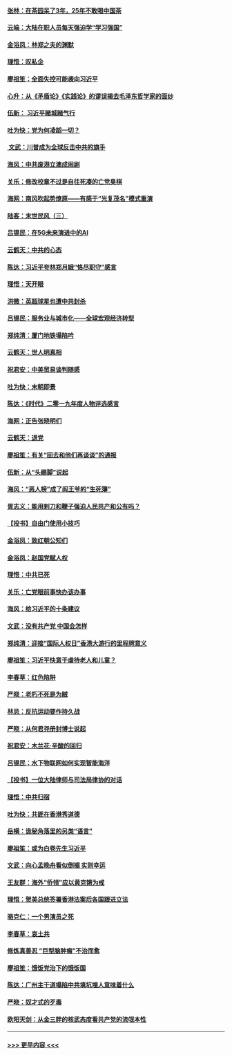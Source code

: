 #### [张林：在茶园呆了3年，25年不敢喝中国茶](../pages/nsc993/n11739240.md?t=12231001) 
#### [云端：大陆在职人员每天强迫学“学习强国”](../pages/nsc993/n11738735.md?t=12231001) 
#### [金浴凤：林郑之夫的渊默](../pages/nsc993/n11737735.md?t=12231001) 
#### [理悟：叹私企](../pages/nsc993/n11737715.md?t=12231001) 
#### [廖祖笙：全面失控可能袭向习近平](../pages/nsc993/n11737704.md?t=12231001) 
#### [心升：从《矛盾论》《实践论》的谬误揭去毛泽东哲学家的面纱](../pages/nsc993/n11736962.md?t=12231001) 
#### [伍新： 习近平赌城赌气行](../pages/nsc993/n11736929.md?t=12231001) 
#### [吐为快：党为何凌蹈一切？](../pages/nsc993/n11736915.md?t=12231001) 
#### [ 文武：川普成为全球反击中共的旗手](../pages/nsc993/n11736882.md?t=12231001) 
#### [海风：中共废港立澳成闹剧](../pages/nsc993/n11735857.md?t=12231001) 
#### [关乐：修改校章不过是自往死凑的亡党臭棋](../pages/nsc993/n11735097.md?t=12231001) 
#### [海网：南风吹起势燎原——有感于“光复茂名”模式重演](../pages/nsc993/n11732308.md?t=12231001) 
#### [陆客：末世民风（三）](../pages/nsc993/n11732211.md?t=12231001) 
#### [吕锡民：在5G未来演进中的AI](../pages/nsc993/n11730010.md?t=12231001) 
#### [云鹤天：中共的心态](../pages/nsc993/n11729906.md?t=12231001) 
#### [陈达：习近平夸林郑月娥“恪尽职守”感言](../pages/nsc993/n11729881.md?t=12231001) 
#### [理悟：天开眼](../pages/nsc993/n11729699.md?t=12231001) 
#### [洪微：英超球星也遭中共封杀](../pages/nsc993/n11727243.md?t=12231001) 
#### [吕锡民：服务业与城市化——全球宏观经济转型](../pages/nsc993/n11725845.md?t=12231001) 
#### [郑纯清：厦门地铁塌陷吟](../pages/nsc993/n11725813.md?t=12231001) 
#### [云鹤天：世人明真相](../pages/nsc993/n11725621.md?t=12231001) 
#### [祝君安：中美贸易谈判随感](../pages/nsc993/n11725609.md?t=12231001) 
#### [吐为快：末朝即景](../pages/nsc993/n11723365.md?t=12231001) 
#### [陈达：《时代》二零一九年度人物评选感言](../pages/nsc993/n11723337.md?t=12231001) 
#### [海网：正告张晓明们](../pages/nsc993/n11723228.md?t=12231001) 
#### [云鹤天：退党](../pages/nsc993/n11723056.md?t=12231001) 
#### [廖祖笙：有关“回去和他们再谈谈”的通报](../pages/nsc993/n11722442.md?t=12231001) 
#### [伍新：从“头踢脚”说起](../pages/nsc993/n11722429.md?t=12231001) 
#### [海风：“恶人榜”成了阎王爷的“生死簿”](../pages/nsc993/n11722272.md?t=12231001) 
#### [胥志义：能用剌刀和鞭子强迫人民共产和公有吗？](../pages/nsc993/n11720569.md?t=12231001) 
#### [【投书】自由门使用小技巧](../pages/nsc993/n11720180.md?t=12231001) 
#### [金浴凤：致红朝公知们](../pages/nsc993/n11720563.md?t=12231001) 
#### [金浴凤：赵国党赋人权](../pages/nsc993/n11720533.md?t=12231001) 
#### [理悟：中共已死](../pages/nsc993/n11720233.md?t=12231001) 
#### [关乐：亡党眼前事快办该办事](../pages/nsc993/n11719160.md?t=12231001) 
#### [海风：给习近平的十条建议](../pages/nsc993/n11717616.md?t=12231001) 
#### [文武：没有共产党 中国会怎样](../pages/nsc993/n11717584.md?t=12231001) 
#### [郑纯清：迎接“国际人权日”香港大游行的里程牌意义](../pages/nsc993/n11717417.md?t=12231001) 
#### [廖祖笙：习近平快意于虐待老人和儿童？](../pages/nsc993/n11715313.md?t=12231001) 
#### [李春草：红色陷阱](../pages/nsc993/n11715029.md?t=12231001) 
#### [严晓：老朽不死是为贼](../pages/nsc993/n11712910.md?t=12231001) 
#### [林忌：反抗运动要作持久战](../pages/nsc993/n11712623.md?t=12231001) 
#### [严晓：从何君尧册封博士说起](../pages/nsc993/n11712465.md?t=12231001) 
#### [祝君安：木兰花·辛酸的回归](../pages/nsc993/n11712381.md?t=12231001) 
#### [吕锡民：水下物联网如何实现智能海洋](../pages/nsc993/n11711158.md?t=12231001) 
#### [【投书】一位大陆律师与司法局律协的对话](../pages/nsc993/n11709675.md?t=12231001) 
#### [理悟：中共归宿](../pages/nsc993/n11710059.md?t=12231001) 
#### [吐为快：共匪在香港秀道德](../pages/nsc993/n11709979.md?t=12231001) 
#### [岳横：诡秘角落里的另类“语言”](../pages/nsc993/n11709792.md?t=12231001) 
#### [廖祖笙：或为白卷先生习近平](../pages/nsc993/n11708330.md?t=12231001) 
#### [文武：向心孟晚舟看似倒楣 实则幸运](../pages/nsc993/n11708236.md?t=12231001) 
#### [王友群：海外“侨领”应以黄克锵为戒](../pages/nsc993/n11706176.md?t=12231001) 
#### [理悟：贺美总统签署香港法案后各国跟进立法](../pages/nsc993/n11706853.md?t=12231001) 
#### [骆克仁：一个男演员之死](../pages/nsc993/n11706677.md?t=12231001) 
#### [李春草：哀土共](../pages/nsc993/n11706255.md?t=12231001) 
#### [修炼真善忍 “巨型脑肿瘤”不治而愈](../pages/nsc993/n11705340.md?t=12231001) 
#### [廖祖笙：饿饭党治下的饿饭国](../pages/nsc993/n11705085.md?t=12231001) 
#### [陈达：广州主干道塌陷中共填坑埋人意味着什么](../pages/nsc993/n11705046.md?t=12231001) 
#### [严晓：奴才式的歹毒](../pages/nsc993/n11704826.md?t=12231001) 
#### [欧阳天剑：从金三胖的核武态度看共产党的流氓本性](../pages/nsc993/n11702238.md?t=12231001) 

----
#### [ >>> 更早内容 <<< ](../indexes/nsc993-earlier.md)
